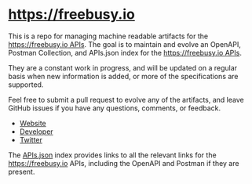 # https://freebusy.ioThis is a repo for managing machine readable artifacts for the [https://freebusy.io APIs](https://freebusy.io). The goal is to maintain and evolve an OpenAPI, Postman Collection, and APIs.json index for the [https://freebusy.io APIs](https://freebusy.io).They are a constant work in progress, and will be updated on a regular basis when new information is added, or more of the specifications are supported.Feel free to submit a pull request to evolve any of the artifacts, and leave GitHub issues if you have any questions, comments, or feedback.- [Website](https://freebusy.io)- [Developer](https://freebusy.io)- [Twitter](https://twitter.com/AreYouFreeBusy)The [APIs.json](https://github.com/api-evangelist/httpsfreebusy-io/blob/master/apis.json) index provides links to all the relevant links for the https://freebusy.io APIs, including the OpenAPI and Postman if they are present.